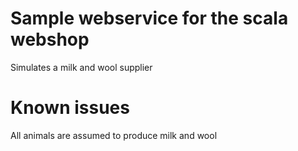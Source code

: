 # Sample webservice for the scala webshop

Simulates a milk and wool supplier

# Known issues
All animals are assumed to produce milk and wool